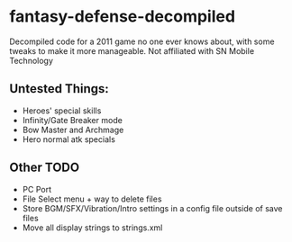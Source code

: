 # fantasy-defense-decompiled
 Decompiled code for a 2011 game no one ever knows about, with some tweaks to make it more manageable. Not affiliated with SN Mobile Technology

## Untested Things:
- Heroes' special skills
- Infinity/Gate Breaker mode
- Bow Master and Archmage
- Hero normal atk specials

## Other TODO
- PC Port
- File Select menu + way to delete files
- Store BGM/SFX/Vibration/Intro settings in a config file outside of save files
- Move all display strings to strings.xml
